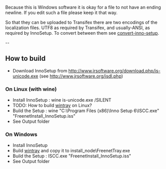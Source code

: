 ﻿Because this is Windows software it is okay for a file to not have an ending newline. If you edit
such a file please keep it that way.

So that they can be uploaded to Transifex there are two encodings of the
localization files. UTF8 as required by Transifex, and usually-ANSI, as required
by InnoSetup. To convert between them see
[convert-inno-setup](https://github.com/freenet/scripts/blob/master/convert-inno-setup).

--
## How to build
* Download InnoSetup from http://www.jrsoftware.org/download.php/is-unicode.exe (see http://www.jrsoftware.org/isdl.php)

### On Linux (with wine)
* Install InnoSetup : wine is-unicode.exe /SILENT
* TODO: How to build [wintray](https://github.com/freenet/wintray) on Linux?
* Build the Setup :  wine "C:\Program Files (x86)\Inno Setup 6\ISCC.exe" "FreenetInstall_InnoSetup.iss"
* See Output folder

### On Windows
* Install InnoSetup
* Build [wintray](https://github.com/freenet/wintray) and copy it to install_node\FreenetTray.exe
* Build the Setup : ISCC.exe "FreenetInstall_InnoSetup.iss"
* See Output folder